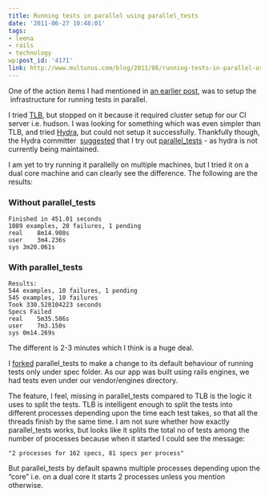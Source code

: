 ```yaml
---
title: Running tests in parallel using parallel_tests
date: '2011-06-27 10:48:01'
tags:
- leena
- rails
- technology
wp:post_id: '4171'
link: http://www.multunus.com/blog/2011/06/running-tests-in-parallel-using-parallel_tests/
---
```


One of the action items I had mentioned in [an earlier post](http://www.multunus.com/2011/06/takeaways-from-ruby-conf-india-2011/), was to setup the  infrastructure for running tests in parallel.

I tried [TLB](http://test-load-balancer.github.com/), but stopped on it because it required cluster setup for our CI server i.e. hudson. I was looking for something which was even simpler than TLB, and tried [Hydra](https://github.com/ngauthier/hydra), but could not setup it successfully. Thankfully though, the Hydra committer  [suggested](https://github.com/ngauthier/hydra/issues/48) that I try out [parallel_tests](https://github.com/grosser/parallel_tests) - as hydra is not currently being maintained.

I am yet to try running it parallelly on multiple machines, but I tried it on a dual core machine and can clearly see the difference. The following are the results:

### Without parallel_tests

```
Finished in 451.01 seconds
1089 examples, 20 failures, 1 pending
real    8m14.908s
user    3m4.236s
sys 3m20.061s
```

### With parallel_tests

```
Results:
544 examples, 10 failures, 1 pending
545 examples, 10 failures
Took 330.528104223 seconds
Specs Failed
real    5m35.586s
user    7m3.150s
sys 0m14.269s
```

The different is 2-3 minutes which I think is a huge deal.

I [forked](https://github.com/leenasn/parallel_tests) parallel_tests to make a change to its default behaviour of running tests only under spec folder. As our app was built using rails engines, we had tests even under our vendor/engines directory.

The feature, I feel, missing in parallel_tests compared to TLB is the logic it uses to split the tests. TLB is intelligent enough to split the tests into different processes depending upon the time each test takes, so that all the threads finish by the same time. I am not sure whether how exactly parallel_tests works, but looks like it splits the total no of tests among the number of processes because when it started I could see the message:

```
"2 processes for 162 specs, 81 specs per process"
```

But parallel_tests by default spawns multiple processes depending upon the “core” i.e. on a dual core it starts 2 processes unless you mention otherwise.
